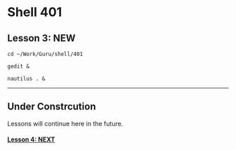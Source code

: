# Shell 401
## Lesson 3: NEW

`cd ~/Work/Guru/shell/401`

`gedit &`

`nautilus . &`
___

## Under Constrcution
Lessons will continue here in the future.

#### [Lesson 4: NEXT](https://github.com/inkVerb/guru/blob/master/401-shell/Lesson-04.md)
